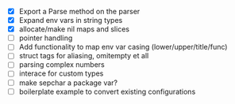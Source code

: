 - [x] Export a Parse method on the parser
- [x] Expand env vars in string types
- [x] allocate/make nil maps and slices
- [ ] pointer handling
- [ ] Add functionality to map env var casing (lower/upper/title/func)
- [ ] struct tags for aliasing, omitempty et all
- [ ] parsing complex numbers
- [ ] interace for custom types
- [ ] make sepchar a package var?
- [ ] boilerplate example to convert existing configurations
